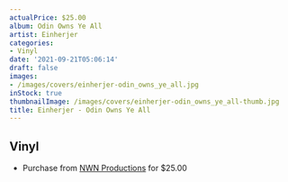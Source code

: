 ```yaml
---
actualPrice: $25.00
album: Odin Owns Ye All
artist: Einherjer
categories:
- Vinyl
date: '2021-09-21T05:06:14'
draft: false
images:
- /images/covers/einherjer-odin_owns_ye_all.jpg
inStock: true
thumbnailImage: /images/covers/einherjer-odin_owns_ye_all-thumb.jpg
title: Einherjer - Odin Owns Ye All
---
```


## Vinyl
* Purchase from [NWN Productions](http://shop.nwnprod.com/index.php?route=product/product&path=75&product_id=17790&sort=pd.name&order=ASC) for $25.00
